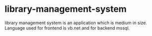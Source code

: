 # library-management-system
library management system is an application which is medium in size. Language used for frontend is vb.net and for backend mssql. 
